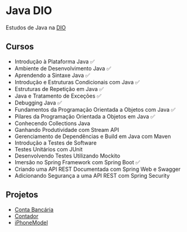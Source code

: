 # Java DIO
Estudos de Java na [DIO](web.dio.me)

## Cursos
- Introdução à Plataforma Java ✅
- Ambiente de Desenvolvimento Java ✅
- Aprendendo a Sintaxe Java ✅
- Introdução e Estruturas Condicionais com Java ✅
- Estruturas de Repetição em Java ✅
- Java e Tratamento de Exceções ✅
- Debugging Java ✅
- Fundamentos da Programação Orientada a Objetos com Java ✅
- Pilares da Programação Orientada a Objetos em Java ✅
- Conhecendo Collections Java 
- Ganhando Produtividade com Stream API
- Gerenciamento de Dependências e Build em Java com Maven
- Introdução a Testes de Software
- Testes Unitários com JUnit
- Desenvolvendo Testes Utilizando Mockito
- Imersão no Spring Framework com Spring Boot ✅
- Criando uma API REST Documentada com Spring Web e Swagger
- Adicionando Segurança a uma API REST com Spring Security


## Projetos

- [Conta Bancária](https://github.com/otonielnn/Dio-Java/tree/main/DesafioDeProjeto/ContaBanco)
- [Contador](https://github.com/otonielnn/Dio-Java/tree/main/DesafioDeProjeto/DesafioControleFluxo)
- [iPhoneModel](https://github.com/otonielnn/Dio-Java/tree/main/DesafioDeProjeto/iPhoneModel)
